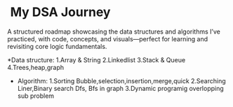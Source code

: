 # ​ My DSA Journey

A structured roadmap showcasing the data structures and algorithms I’ve practiced, with code, concepts, and visuals—perfect for learning and revisiting core logic fundamentals.



*Data structure:
1.Array & String
2.Linkedlist
3.Stack & Queue
4.Trees,heap,graph


* Algorithm:
1.Sorting
Bubble,selection,insertion,merge,quick
2.Searching
Liner,Binary search
Dfs, Bfs in graph
3.Dynamic programig
overlopping sub problem
  


